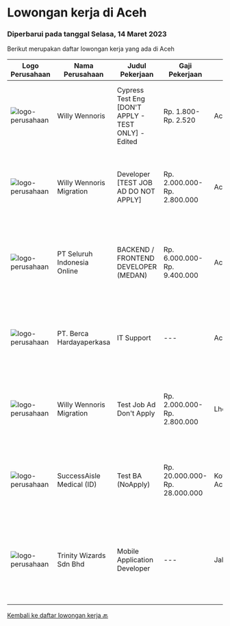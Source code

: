 
  # Lowongan kerja di Aceh

  ### Diperbarui pada tanggal Selasa, 14 Maret 2023

  Berikut merupakan daftar lowongan kerja yang ada di Aceh

  |Logo Perusahaan | Nama Perusahaan | Judul Pekerjaan | Gaji Pekerjaan | Lokasi | Deskripsi | Tanggal diunggah | Pranala |
  | -------------- | --------------- | --------------- | --------- | --------- | -------------- | ------- | ----------- |
  |![logo-perusahaan](https://i.ibb.co/sqvTCh9/112815900-stock-vector-no-image-available-icon-flat-vector.webp)|Willy Wennoris|Cypress Test Eng [DON'T APPLY - TEST ONLY] - Edited|Rp. 1.800-Rp. 2.520|Aceh|Iklan yang menarik adalah iklan yang menceritakan tanggung jawab dan kualifikasi yang jelas. Pelajari cara menulis iklan yang menarik di sini atau...|Senin, 13 Maret 2023|https://www.jobstreet.co.id/id/job/cypress-test-eng-%5Bdon't-apply-test-only%5D-edited-4260613?token=0~ca54798e-4017-4f23-b5d5-282212da6d18&sectionRank=1&jobId=jobstreet-id-job-4260613|
|![logo-perusahaan](https://image-service-cdn.seek.com.au/4282fe774bbf909c629c9ae14d53d0bdf5bafb28/ee4dce1061f3f616224767ad58cb2fc751b8d2dc)|Willy Wennoris Migration|Developer [TEST JOB AD DO NOT APPLY]|Rp. 2.000.000-Rp. 2.800.000|Aceh|Iklan yang menarik adalah iklan yang menceritakan tanggung jawab dan kualifikasi yang jelas. Pelajari cara menulis iklan yang menarik di sini atau...|Rabu, 08 Maret 2023|https://www.jobstreet.co.id/id/job/developer-%5Btest-job-ad-do-not-apply%5D-4253636?token=0~ca54798e-4017-4f23-b5d5-282212da6d18&sectionRank=2&jobId=jobstreet-id-job-4253636|
|![logo-perusahaan](https://image-service-cdn.seek.com.au/0b0211cd04dfde6741552748d1d29459a06346af/ee4dce1061f3f616224767ad58cb2fc751b8d2dc)|PT Seluruh Indonesia Online|BACKEND / FRONTEND DEVELOPER (MEDAN)|Rp. 6.000.000-Rp. 9.400.000|Aceh|Memiliki pengalaman leadership sebagai Manager sebelumnya.Back End Engineer1. Memiliki pengalaman dalam membangun RESTful APIs2. Menguasai bahasa...|Sabtu, 04 Maret 2023|https://www.jobstreet.co.id/id/job/backend-frontend-developer-medan-4237176?token=0~ca54798e-4017-4f23-b5d5-282212da6d18&sectionRank=3&jobId=jobstreet-id-job-4237176|
|![logo-perusahaan](https://image-service-cdn.seek.com.au/6a76252207cfed561e664c874d4631f4aefd8409/ee4dce1061f3f616224767ad58cb2fc751b8d2dc)|PT. Berca Hardayaperkasa|IT Support|---|Aceh|Responsibilities: Analyzing, troubleshooting, and installation to several areas including desktop hardware, operating systems (Windows 7/8/10),...|Senin, 27 Februari 2023|https://www.jobstreet.co.id/id/job/it-support-4240563?token=0~ca54798e-4017-4f23-b5d5-282212da6d18&sectionRank=4&jobId=jobstreet-id-job-4240563|
|![logo-perusahaan](https://image-service-cdn.seek.com.au/4282fe774bbf909c629c9ae14d53d0bdf5bafb28/ee4dce1061f3f616224767ad58cb2fc751b8d2dc)|Willy Wennoris Migration|Test Job Ad Don't Apply|Rp. 2.000.000-Rp. 2.800.000|Lhokseumawe|Deskripsi pekerjaanIklan yang menarik adalah iklan yang menceritakan tanggung jawab dan kualifikasi yang jelas. Pelajari cara menulis iklan yang...|Rabu, 01 Maret 2023|https://www.jobstreet.co.id/id/job/test-job-ad-don't-apply-4244278?token=0~ca54798e-4017-4f23-b5d5-282212da6d18&sectionRank=5&jobId=jobstreet-id-job-4244278|
|![logo-perusahaan](https://image-service-cdn.seek.com.au/f412501f46acf0a49a54c5ab790ef9914980a214/ee4dce1061f3f616224767ad58cb2fc751b8d2dc)|SuccessAisle Medical (ID)|Test BA (NoApply)|Rp. 20.000.000-Rp. 28.000.000|Kota Banda Aceh|test job noapplyJob descriptionA great job ad talks about clear responsibilities, requirements and rewards. Learn how to write about these hereJob...|Selasa, 14 Februari 2023|https://www.jobstreet.co.id/id/job/test-ba-noapply-4223415?token=0~ca54798e-4017-4f23-b5d5-282212da6d18&sectionRank=6&jobId=jobstreet-id-job-4223415|
|![logo-perusahaan](https://image-service-cdn.seek.com.au/cfe05f28dbf142b84128ef993563f57445f28dbd/ee4dce1061f3f616224767ad58cb2fc751b8d2dc)|Trinity Wizards Sdn Bhd|Mobile Application Developer|---|Jakarta Raya|Job Purpose Responsible to design or re-design, developing, testing and implementing complex Mobile software programs and applications and providing...|Selasa, 14 Februari 2023|https://www.jobstreet.co.id/id/job/mobile-application-developer-5278992/origin/my?token=0~ca54798e-4017-4f23-b5d5-282212da6d18&sectionRank=7&jobId=jobstreet-my-job-5278992|


  [Kembali ke daftar lowongan kerja 🔙](../README.md#daftar-lowongan-kerja)
  